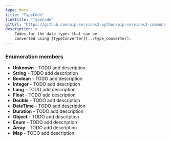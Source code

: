 ```yaml
---
type: docs
title: "TypeCode"
linkTitle: "TypeCode"
gitUrl: "https://github.com/pip-services3-python/pip-services3-commons-python"
description: > 
    Codes for the data types that can be
    converted using [TypeConverter](../type_converter).
---
```



### Enumeration members

- **Unknown** - TODO add description
- **String** - TODO add description
- **Boolean** - TODO add description
- **Integer** - TODO add description
- **Long** - TODO add description
- **Float** - TODO add description
- **Double** - TODO add description
- **DateTime** - TODO add description
- **Duration** - TODO add description
- **Object** - TODO add description
- **Enum** - TODO add description
- **Array** - TODO add description
- **Map** - TODO add description